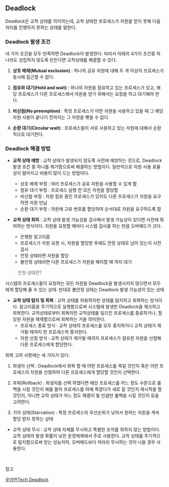 ## Deadlock

Deadlock은 교착 상태를 의미하는데, 교착 상태란 프로세스가 자원을 얻지 못해 다음 처리를 진행하지 못하는 상태를 말한다.

### Deadlock 발생 조건

네 가지 조건을 모두 만족하면 Deadlock이 발생한다. 따라서 아래의 4가지 조건중 하나라도 성립하지 않도록 만든다면 교착상태를 해결할 수 있다.

1. **상호 배제(Mutual exclusion)** : 하나의 공유 자원에 대해 두 개 이상의 프로세스가 동시에 접근할 수 없다.

2. **점유와 대기(Hold and wait)** : 하나의 자원을 점유하고 있는 프로세스가 있고, 해당 프로세스가 다른 프로세스에서 자원을 얻기 위해서는 요청을 하고 대기해야 한다.

3. **비선점(No preemption)** : 특정 프로세스가 어떤 자원을 사용하고 있을 때 그 해당 자원 사용이 끝나기 전까지는 그 자원을 뺏을 수 없다.

4. **순환 대기(Circular wait)** : 프로세스들이 서로 사용하고 있는 자원에 대해서 순환적으로 대기한다.

### Deadlock 해결 방법

- **교착 상태 예방** : 교착 상태가 발생되지 않도록 사전에 예방하는 것으로, Deadlock 발생 조건 중 하나를 제거함으로써 해결하는 방법이다. 일반적으로 자원 사용 효율성이 떨어지고 비용이 많이 드는 방법이다.
  - 상호 배제 부정 : 여러 프로세스가 공유 자원을 사용할 수 있게 함
  - 점유 대기 부정 : 프로세스 실행 전 모든 자원을 할당함
  - 비선점 부정 : 자원 점유 중인 프로세스가 있어도 다른 프로세스가 자원을 요구하면 자원 반납
  - 순환 대기 부정 : 자원에 고유 번호를 할당하여 순서대로 자원을 요구하도록 함

- **교착 상태 회피** : 교착 상태 발생 가능성을 검사해서 발생 가능성이 있다면 사전에 회피하는 방식이다. 자원을 요청할 때마다 시스템 검사를 하는 만큼 오버헤드가 크다. 
  - 은행원 알고리즘
  - 프로세스가 자원 요청 시, 자원을 할당한 후에도 안정 상태로 남아 있는지 사전 검사
  - 안정 상태라면 자원을 할당
  - 불안정 상태라면 다른 프로세스가 자원을 해지할 때 까지 대기

> 안정 상태란?

시스템의 프로세스들이 요청하는 모든 자원을 Deadlock을 발생시키지 않으면서 모두에게 할당해 줄 수 있는 상태. 반대로 불안정 상태는 Deadlock 발생 가능성이 있는 상태

- **교착 상태 탐지 및 회복** : 교착 상태를 허용하지만 상태를 탐지하고 회복하는 방식이다. 알고리즘을 주기적으로 실행함으로써 시스템에 발생한 Deadlock을 체크하고 회복한다. 교착상태로부터 회복이란 교착상태를 일으킨 프로세스를 종료하거나, 할당된 자원을 해제함으로써 회복하는 거을 의미한다.
  - 프로세스 종료 방식 : 교착 상태의 프로세스를 모두 중지하거나 교착 상태가 제거될 때까지 한 프로세스씩 중지한다.
  - 자원 선점 방식 : 교착 상태가 제거될 때까지 프로세스가 점유한 자원을 선점해 다른 프로세스에게 할당한다.

회복 고려 사항에는 세 가지가 있다.

1. 희생자 선택 : Deadlock에서 회복 할 때 어떤 프로세스를 죽일 것인지 혹은 어떤 프로세스의 자원을 선점하여 다른 프로세스에게 할당할 것인지 선택한다.

2. 후퇴(Rollback) : 희생자를 선택 하였다면 해당 프로세스를 어느 정도 수준으로 롤백을 시킬 것인지 예를 들어 프로세스를 아예 죽였다가 새로 킬 것인지 재시작을 할 것인지, 아니면 교착 상태가 어느 정도 해결이 될 만큼만 롤백을 시킬 것인지 등을 고려한다.

3. 기아 상태(Starvation) : 특정 프로세스의 우선순위가 낮아서 원하는 자원을 계속 할당 받지 못하는 상태

- 교착 상태 무시 : 교착 상태 자체를 무시하고 특별한 조치를 취하지 않는 방법이다. 교착 상태의 발생 확률이 낮은 운영체제에서 주로 사용한다. 교착 상태를 주기적으로 탐지함으로써 얻는 성능저하, 오버헤드보다 차라리 무시하는 것이 나을 경우 사용한다.

<br>

참고

[우아한Tech Deadlock](https://www.youtube.com/watch?v=Ry_gB34cvwc)
